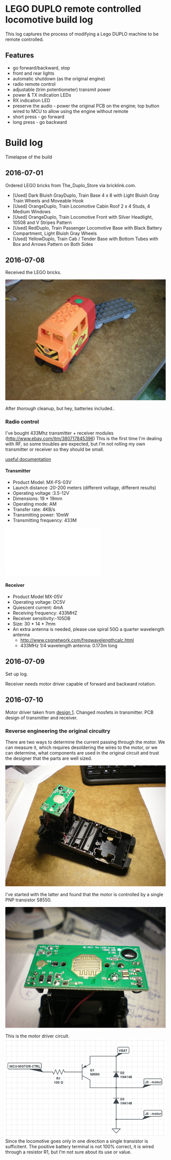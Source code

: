 # LEGO DUPLO remote controlled locomotive build log

This log captures the process of modifying a Lego DUPLO machine to be remote controlled.


## Features

* go forward/backward, stop
* front and rear lights
* automatic shutdown (as the original engine)
* radio remote control
* adjustable (trim potentiometer) transmit power
* power & TX indication LEDs
* RX indication LED
* preserve the audio - power the original PCB on the engine; top button wired to MCU to allow using the engine without remote
 * short press - go forward
 * long press - go backward


# Build log

Timelapse of the build


## 2016-07-01

Ordered LEGO bricks from The_Duplo_Store via bricklink.com.

* [Used] Dark Bluish GrayDuplo, Train Base 4 x 8 with Light Bluish Gray Train Wheels and Moveable Hook
* [Used] OrangeDuplo, Train Locomotive Cabin Roof 2 x 4 Studs, 4 Medium Windows
* [Used] OrangeDuplo, Train Locomotive Front with Silver Headlight, 10508 and V Stripes Pattern
* [Used] RedDuplo, Train Passenger Locomotive Base with Black Battery Compartment, Light Bluish Gray Wheels
* [Used] YellowDuplo, Train Cab / Tender Base with Bottom Tubes with Box and Arrows Pattern on Both Sides


## 2016-07-08

Received the LEGO bricks.

![](img_20160709.jpg)

After _thorough_ cleanup, but hey, batteries included..


### Radio control
I've bought 433Mhz transmitter + receiver modules (http://www.ebay.com/itm/380717845396)
This is the first time I'm dealing with RF, so some troubles are expected, but I'm not rolling my own transmitter or receiver so they should be small.

[useful documentation](http://forum.hobbycomponents.com/viewtopic.php?f=25&t=1324)

#### Transmitter

* Product Model: MX-FS-03V 
* Launch distance :20-200 meters (different voltage, different results) 
* Operating voltage :3.5-12V 
* Dimensions: 19 * 19mm
* Operating mode: AM 
* Transfer rate: 4KB/s 
* Transmitting power: 10mW 
* Transmitting frequency: 433M


![pdf schematics](transmitter_1e9f973b79bf1e60976f5d36f49e2bdb1212c23c.pdf)

#### Receiver

* Product Model MX-05V 
* Operating voltage: DC5V 
* Quiescent current: 4mA
* Receiving frequency: 433MHZ
* Receiver sensitivity:-105DB
* Size: 30 * 14 * 7mm
* An extra antenna is needed, please use spiral 50Ω a quarter wavelength antenna
  * http://www.csgnetwork.com/freqwavelengthcalc.html
  * 433MHz 1/4 wavelength antenna: 0.173m long

## 2016-07-09

Set up log.

Receiver needs motor driver capable of forward and backward rotation.

## 2016-07-10

Motor driver taken from [design 1][1].
Changed mosfets in transmitter.
PCB design of transmitter and receiver.

### Reverse engineering the original circuitry
There are two ways to determine the current passing through the motor.
We can measure it, which requires desoldering the wires to the motor, or we can determine, what components are used in the original circuit and trust the designer that the parts are well sized.

![](20160709205616.jpg)

I've started with the latter and found that the motor is controlled by a single PNP transistor S8550.

![](20160709210904.jpg)

This is the motor driver circuit.
![](20160712_motor_ctrl.png)
Since the locomotive goes only in one direction a single transistor is sufficitent. The positive battery terminal is not 100% correct, it is wired through a resistor R1, but I'm not sure about its use or value.


[1]: http://www.talkingelectronics.com/projects/H-Bridge/H-Bridge-1.html
